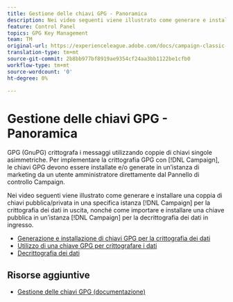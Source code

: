 ```yaml
---
title: Gestione delle chiavi GPG - Panoramica
description: Nei video seguenti viene illustrato come generare e installare una coppia di chiavi pubblica/privata in una specifica istanza Campaign per la crittografia dei dati in uscita, nonché come importare e installare una chiave pubblica in un’istanza Campaign per la decrittografia dei dati in ingresso.
feature: Control Panel
topics: GPG Key Management
team: TM
original-url: https://experienceleague.adobe.com/docs/campaign-classic-learn/tutorials/administrating/control-panel-acc/gpg-key-management/gpg-key-management-overview.html
translation-type: tm+mt
source-git-commit: 2b8bb977bf8919ae9354cf24aa3bb1122be1cfb0
workflow-type: tm+mt
source-wordcount: '0'
ht-degree: 0%

---
```



# Gestione delle chiavi GPG - Panoramica

GPG (GnuPG) crittografa i messaggi utilizzando coppie di chiavi singole asimmetriche. Per implementare la crittografia GPG con [!DNL Campaign], le chiavi GPG devono essere installate e/o generate in un’istanza di marketing da un utente amministratore direttamente dal Pannello di controllo Campaign.

Nei video seguenti viene illustrato come generare e installare una coppia di chiavi pubblica/privata in una specifica istanza [!DNL Campaign] per la crittografia dei dati in uscita, nonché come importare e installare una chiave pubblica in un’istanza [!DNL Campaign] per la decrittografia dei dati in ingresso.

* [Generazione e installazione di chiavi GPG per la crittografia dei dati](./generating-and-installing-gpg-keys-for-data-encryption.md)
* [Utilizzo di una chiave GPG per crittografare i dati](./using-a-gpg-key-to-encrypt-data.md)
* [Decrittografia dei dati](./decrypting-data.md)

## Risorse aggiuntive

* [Gestione delle chiavi GPG (documentazione)](https://docs.adobe.com/content/help/it-IT/control-panel/using/instances-settings/gpg-keys-management.html)
